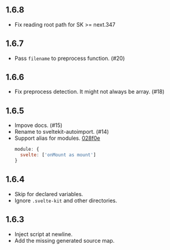 ## 1.6.8

* Fix reading root path for SK >= next.347

## 1.6.7

* Pass `filename` to preprocess function. (#20)

## 1.6.6

* Fix preprocess detection. It might not always be array. (#18)


## 1.6.5

* Impove docs. (#15)
* Rename to sveltekit-autoimport. (#14)
* Support alias for modules. [028f0e](https://github.com/yuanchuan/sveltekit-autoimport/commit/028f0e948307aa8db3547f5fd47b7b49ff849fb1)
  ```js
  module: {
    svelte: ['onMount as mount']
  }
  ```

## 1.6.4

* Skip for declared variables.
* Ignore `.svelte-kit` and other directories.

## 1.6.3

* Inject script at newline.
* Add the missing generated source map.

